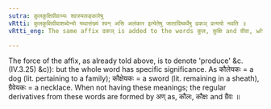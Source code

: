 ```yaml
---
sutra: कुलकुक्षिग्रीवाभ्यः श्वास्यलङ्कारेषु
vRtti: कुलकुक्षिग्रीवाशब्देभ्यो यथासंख्यं श्वन् असि अलंकार इत्येतेषु जातादिष्वर्थेषु ढकञ् प्रत्ययो भवति ॥
vRtti_eng: The same affix ढकञ् is added to the words कुल, कुक्षि and ग्रीवा, when the whole words so formed mean respectively, 'a dog', 'a sword' and 'an ornament'.

---
```

The force of the affix, as already told above, is to denote 'produce' &c. (IV.3.25) &c)): but the whole word has specific significance. As कौलेयकः = a dog (lit. pertaining to a family); कौक्षेयकः = a sword (lit. remaining in a sheath), ग्रैवेयकः = a necklace. When not having these meanings; the regular derivatives from these words are formed by अण् as, कौलः, कौक्षः and ग्रैवः ॥